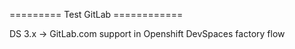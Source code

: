 ========= Test GitLab ============

DS 3.x -> GitLab.com support in Openshift DevSpaces factory flow
